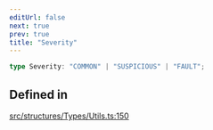 ```yaml
---
editUrl: false
next: true
prev: true
title: "Severity"
---
```


```ts
type Severity: "COMMON" | "SUSPICIOUS" | "FAULT";
```

## Defined in

[src/structures/Types/Utils.ts:150](https://github.com/appujet/lavalink-client/blob/4880e032861893b27e80b7c2d6c36639afbb3479/src/structures/Types/Utils.ts#L150)
